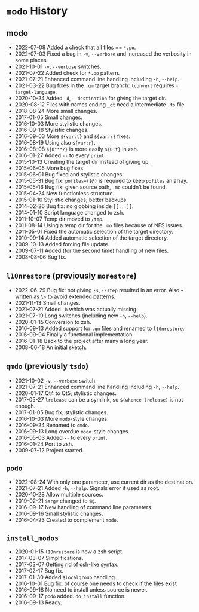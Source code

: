 # `modo` History

## modo

*   2022-07-08    Added a check that all files == `*.po`.
*   2022-07-03    Fixed a bug in `-v`, `--verbose` and increased the verbosity in some places.
*   2021-10-01    `-v`, `--verbose` switches.
*   2021-07-22    Added check for `*.po` pattern.
*   2021-07-21    Enhanced command line handling including `-h`, `--help`.
*   2021-03-22    Bug fixes in the `.qm` target branch: `lconvert` requires `-target-language`.
*   2020-10-24    Added `-d`, `--destination` for giving the target dir.
*   2020-08-12    Files with names ending `_qt` need a intermediate `.ts` file.
*   2018-08-24    More small changes.
*   2017-01-05    Small changes.
*   2016-10-03    More stylistic changes.
*   2016-09-18    Stylistic changes.
*   2016-09-03    More `${var:t}` and `${var:r}` fixes.
*   2016-08-19    Using also `${var:r}`.
*   2016-08-08    `${0***/}` is more easily `${0:t}` in zsh.
*   2016-01-27    Added `--` to every `print`.
*   2015-10-13    Creating the target dir instead of giving up.
*   2015-06-05    More bug fixes.
*   2015-06-01    Bug fixed and stylistic changes.
*   2015-05-31    Bug fix: `pofiles=($@)` is required to keep `pofiles` an array.
*   2015-05-16    Bug fix: given source path, `.mo` couldn’t be found.
*   2015-04-24    New functionless structure.
*   2015-01-10    Stylistic changes; better backups.
*   2014-02-26    Bug fix: no globbing inside `[[...]]`.
*   2014-01-10    Script language changed to zsh.
*   2011-10-07    Temp dir moved to `/tmp`.
*   2011-08-14    Using a temp dir for the `.mo` files because of NFS issues.
*   2011-05-01    Fixed the automatic selection of the target directory.
*   2010-09-14    Added automatic selection of the target directory.
*   2009-10-13    Added forcing file update.
*   2009-07-11    Added (for the second time) handling of new files.
*   2008-08-06    Bug fix.

## `l10nrestore` (previously `morestore`)

* 2022-06-29    Bug fix: not giving `-s`, `--step` resulted in an error. Also `~` written as `\~` to avoid extended patterns.
* 2021-11-13    Small changes.
* 2021-07-21    Added `-h` which was actually missing.
* 2021-07-19    Long switches (including new `-h`, `--help`).
* 2020-01-15    Conversion to zsh.
* 2016-09-13    Added support for `.qm` files and renamed to `l10nrestore`.
* 2016-09-04    Finally a functional implementation.
* 2016-01-18    Back to the project after many a long year.
* 2008-06-18    An initial sketch.

## `qmdo` (previously `tsdo`)

* 2021-10-02    `-v`, `--verbose` switch.
* 2021-07-21    Enhanced command line handling including `-h`, `--help`.
* 2020-01-17    Qt4 to Qt5; stylistic changes.
* 2017-05-27    `lrelease` can be a symlink, so `$(whence lrelease)` is not enough.
* 2017-01-05    Bug fix, stylistic changes.
* 2016-10-03    More `modo`-style changes.
* 2016-09-24    Renamed to `qmdo`.
* 2016-09-13    Long overdue `modo`-style changes.
* 2016-05-03    Added `--` to every `print`.
* 2016-01-24    Port to zsh.
* 2009-07-12    Project started.

## `podo`

* 2022-08-24    With only one parameter, use current dir as the destination.
* 2021-07-21    Added `-h`, `--help`. Signals error if used as root.
* 2020-10-28    Allow multiple sources.
* 2019-02-21    `$argv` changed to `$@`.
* 2016-09-17    New handling of command line parameters.
* 2016-09-16    Small stylistic changes.
* 2016-04-23    Created to complement `modo`.

## `install_modos`

* 2020-01-15    `l10nrestore` is now a zsh script.
* 2017-03-07    Simplifications.
* 2017-03-07    Getting rid of csh-like syntax.
* 2017-02-17    Bug fix.
* 2017-01-30    Added `$localgroup` handling.
* 2016-10-01    Bug fix: of course one needs to check if the files exist
* 2016-09-18    No need to install unless source is newer.
* 2016-09-17    `podo` added. `do_install` function.
* 2016-09-13    Ready.

